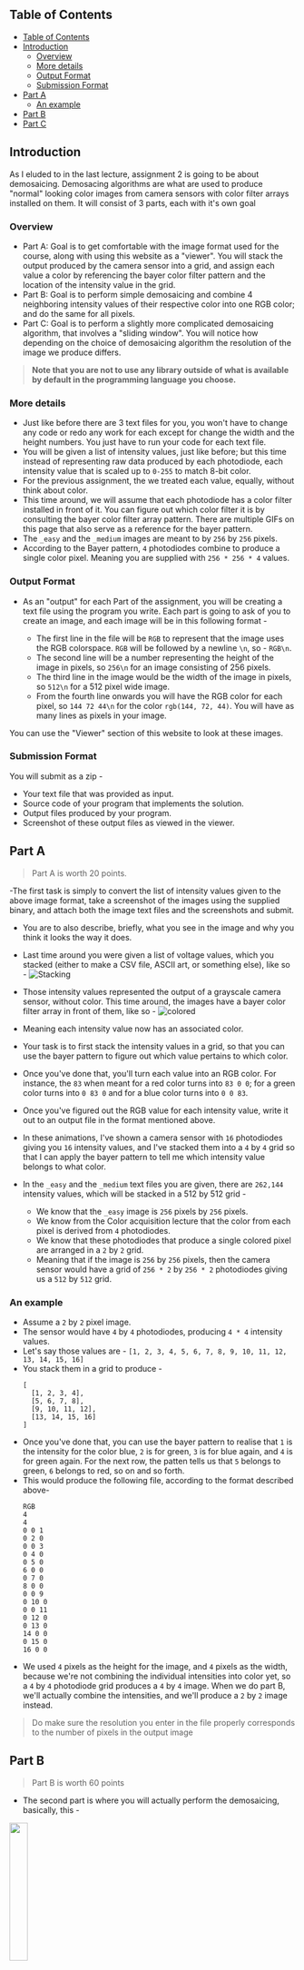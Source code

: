 ## Table of Contents
- [Table of Contents](#table-of-contents)
- [Introduction](#introduction)
  - [Overview](#overview)
  - [More details](#more-details)
  - [Output Format](#output-format)
  - [Submission Format](#submission-format)
- [Part A](#part-a)
  - [An example](#an-example)
- [Part B](#part-b)
- [Part C](#part-c)

## Introduction

As I eluded to in the last lecture, assignment 2 is going to be about demosaicing. Demosacing algorithms are what are used to produce "normal" looking color images from camera sensors with color filter arrays installed on them. It will consist of 3 parts, each with it's own goal

### Overview

- Part A: Goal is to get comfortable with the image format used for the course, along with using this website as a "viewer". You will stack the output produced by the camera sensor into a grid, and assign each value a color by referencing the bayer color filter pattern and the location of the intensity value in the grid.
- Part B: Goal is to perform simple demosaicing and combine 4 neighboring intensity values of their respective color into one RGB color; and do the same for all pixels. 
- Part C: Goal is to perform a slightly more complicated demosaicing algorithm, that involves a "sliding window". You will notice how depending on the choice of demosaicing algorithm the resolution of the image we produce differs.

> **Note that you are not to use any library outside of what is available by default in the programming language you choose.**


### More details

- Just like before there are 3 text files for you, you won't have to change any code or redo any work for each except for change the width and the height numbers. You just have to run your code for each text file.
- You will be given a list of intensity values, just like before; but this time instead of representing raw data produced by each photodiode, each intensity value that is scaled up to `0-255` to match 8-bit color.
- For the previous assignment, the we treated each value, equally, without think about color.
- This time around, we will assume that each photodiode has a color filter installed in front of it. You can figure out which color filter it is by consulting the bayer color filter array pattern. There are multiple GIFs on this page that also serve as a reference for the bayer pattern. 
- The `_easy` and the `_medium` images are meant to by `256` by `256` pixels.
- According to the Bayer pattern, `4` photodiodes combine to produce a single color pixel. Meaning you are supplied with `256 * 256 * 4` values.

### Output Format

- As an "output" for each Part of the assignment, you will be creating a text file using the program you write. Each part is going to ask of you to create an image, and each image will be in this following format -

  - The first line in the file will be `RGB` to represent that the image uses the RGB colorspace. `RGB` will be followed by a newline `\n`, so - `RGB\n`.
  - The second line will be a number representing the height of the image in pixels, so `256\n` for an image consisting of 256 pixels.
  - The third line in the image would be the width of the image in pixels, so `512\n` for a 512 pixel wide image.
  - From the fourth line onwards you will have the RGB color for each pixel, so `144 72 44\n` for the color `rgb(144, 72, 44)`. You will have as many lines as pixels in your image.

You can use the "Viewer" section of this website to look at these images.

### Submission Format

You will submit as a zip -
- Your text file that was provided as input.
- Source code of your program that implements the solution.
- Output files produced by your program.
- Screenshot of these output files as viewed in the viewer.

## Part A

> Part A is worth 20 points.

-The first task is simply to convert the list of intensity values given to the above image format, take a screenshot of the images using the supplied binary, and attach both the image text files and the screenshots and submit.
- You are to also describe, briefly, what you see in the image and why you think it looks the way it does.

- Last time around you were given a list of voltage values, which you stacked (either to make a CSV file, ASCII art, or something else), like so -
  ![Stacking](img/parta_a.gif)

- Those intensity values represented the output of a grayscale camera sensor, without color. This time around, the images have a bayer color filter array in front of them, like so -
  ![colored](img/parta_.gif)

- Meaning each intensity value now has an associated color.

- Your task is to first stack the intensity values in a grid, so that you can use the bayer pattern to figure out which value pertains to which color.

- Once you've done that, you'll turn each value into an RGB color. For instance, the `83` when meant for a red color turns into `83 0 0`; for a green color turns into `0 83 0` and for a blue color turns into `0 0 83`.
- Once you've figured out the RGB value for each intensity value, write it out to an output file in the format mentioned above. 

- In these animations, I've shown a camera sensor with `16` photodiodes giving you `16` intensity values, and I've stacked them into a `4` by `4` grid so that I can apply the bayer pattern to tell me which intensity value belongs to what color.

- In the `_easy` and the `_medium` text files you are given, there are `‭262,144‬` intensity values, which will be stacked in a 512 by 512 grid -
  - We know that the `_easy` image is `256` pixels by `256` pixels.
  - We know from the Color acquisition lecture that the color from each pixel is derived from `4` photodiodes.
  - We know that these photodiodes that produce a single colored pixel are arranged in a `2` by `2` grid.
  - Meaning that if the image is `256` by `256` pixels, then the camera sensor would have a grid of `256 * 2` by `256 * 2` photodiodes giving us a `512` by `512` grid.

### An example

- Assume a `2` by `2` pixel image.
- The sensor would have `4` by `4` photodiodes, producing `4 * 4` intensity values.
- Let's say those values are - `[1, 2, 3, 4, 5, 6, 7, 8, 9, 10, 11, 12, 13, 14, 15, 16]`
- You stack them in a grid to produce -
  ```
  [
    [1, 2, 3, 4],
    [5, 6, 7, 8],
    [9, 10, 11, 12],
    [13, 14, 15, 16]
  ]
  ```
- Once you've done that, you can use the bayer pattern to realise that `1` is the intensity for  the color blue, `2` is for green, `3` is for blue again, and `4` is for green again. For the next row, the patten tells us that `5` belongs to green, `6` belongs to red, so on and so forth.
- This would produce the following file, according to the format described above- 
  ```
  RGB
  4
  4
  0 0 1
  0 2 0
  0 0 3
  0 4 0
  0 5 0
  6 0 0
  0 7 0
  8 0 0
  0 0 9
  0 10 0
  0 0 11
  0 12 0
  0 13 0
  14 0 0
  0 15 0
  16 0 0
  ```
- We used `4` pixels as the height for the image, and `4` pixels as the width, because we're not combining the individual intensities into color yet, so a `4` by `4` photodiode grid produces a `4` by `4` image. When we do part B, we'll actually combine the intensities, and we'll produce a `2` by `2` image instead.

> Do make sure the resolution you enter in the file properly corresponds to the number of pixels in the output image

## Part B

> Part B is worth 60 points

- The second part is where you will actually perform the demosaicing, basically, this -
<img src="img/partb_.gif" height="25%" width="25%">

- You will be "combining" the intensity for 4 photodiodes into 1 by doing this -
<img src="img/partb_b.gif" height="35%" width="35%">

- Again, take a screenshot of the image using the Viewer, and attach both the image file and the screenshot and submit.

> Do make sure the resolution you enter in the file properly corresponds to the number of pixels in the output image

## Part C

> Part C is worth 40 points

- This time around you will be doing this instead -
<img src="img/partb_c.gif" height="25%" width="25%">

- This is a little tricky, and you'll have to spend some time thinking about how the colors are being combined and planning how you write the algorithm.

- Again, take a screenshot of the image using the Viewer, and attach both the image file and the screenshot and submit.

> Do make sure the resolution you enter in the file properly corresponds to the number of pixels in the output image
